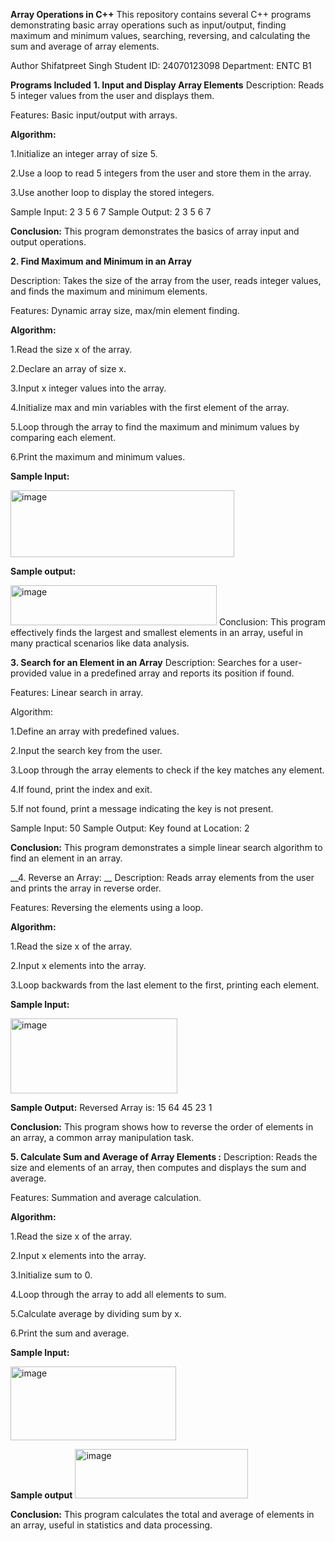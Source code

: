 __Array Operations in C++__
This repository contains several C++ programs demonstrating basic array operations such as input/output, finding maximum and minimum values, searching, reversing, and calculating the sum and average of array elements.

Author
Shifatpreet Singh
Student ID: 24070123098
Department: ENTC B1

__Programs Included__
__1. Input and Display Array Elements__
Description: Reads 5 integer values from the user and displays them.

Features: Basic input/output with arrays.

__Algorithm:__

1.Initialize an integer array of size 5.

2.Use a loop to read 5 integers from the user and store them in the array.

3.Use another loop to display the stored integers.

Sample Input: 2 3 5 6 7
Sample Output: 2 3 5 6 7

__Conclusion:__
This program demonstrates the basics of array input and output operations.

__2. Find Maximum and Minimum in an Array__

Description: Takes the size of the array from the user, reads integer values, and finds the maximum and minimum elements.

Features: Dynamic array size, max/min element finding.

__Algorithm:__

1.Read the size x of the array.

2.Declare an array of size x.

3.Input x integer values into the array.

4.Initialize max and min variables with the first element of the array.

5.Loop through the array to find the maximum and minimum values by comparing each element.

6.Print the maximum and minimum values.

__Sample Input:__

<img width="358" height="107" alt="image" src="https://github.com/user-attachments/assets/9ce3370f-c7ef-414d-ad99-7844ee4040fd" />


__Sample output:__

<img width="330" height="64" alt="image" src="https://github.com/user-attachments/assets/492dfe1e-250d-40ca-a1e0-d4fc1ed686f2" />
Conclusion:
This program effectively finds the largest and smallest elements in an array, useful in many practical scenarios like data analysis.

__3. Search for an Element in an Array__
Description: Searches for a user-provided value in a predefined array and reports its position if found.

Features: Linear search in array.

Algorithm:

1.Define an array with predefined values.

2.Input the search key from the user.

3.Loop through the array elements to check if the key matches any element.

4.If found, print the index and exit.

5.If not found, print a message indicating the key is not present.

Sample Input: 50
Sample Output: Key found at Location: 2

__Conclusion:__
This program demonstrates a simple linear search algorithm to find an element in an array.

__4. Reverse an Array: __
Description: Reads array elements from the user and prints the array in reverse order.

Features: Reversing the elements using a loop.

__Algorithm:__

1.Read the size x of the array.

2.Input x elements into the array.

3.Loop backwards from the last element to the first, printing each element.

__Sample Input:__

<img width="267" height="120" alt="image" src="https://github.com/user-attachments/assets/90973fd5-f085-476e-9050-c007f5a4352a" />

__Sample Output:__
Reversed Array is: 15 64 45 23 1

__Conclusion:__
This program shows how to reverse the order of elements in an array, a common array manipulation task.

__5. Calculate Sum and Average of Array Elements :__
Description: Reads the size and elements of an array, then computes and displays the sum and average.

Features: Summation and average calculation.

__Algorithm:__

1.Read the size x of the array.

2.Input x elements into the array.

3.Initialize sum to 0.

4.Loop through the array to add all elements to sum.

5.Calculate average by dividing sum by x.

6.Print the sum and average.

__Sample Input:__

<img width="265" height="118" alt="image" src="https://github.com/user-attachments/assets/086544c7-7a09-4809-b781-6b8c503b85cf" />

__Sample output__
<img width="277" height="79" alt="image" src="https://github.com/user-attachments/assets/70720e48-7bd6-49d3-8fb0-cc95f5c6bf7a" />

__Conclusion:__
This program calculates the total and average of elements in an array, useful in statistics and data processing.

